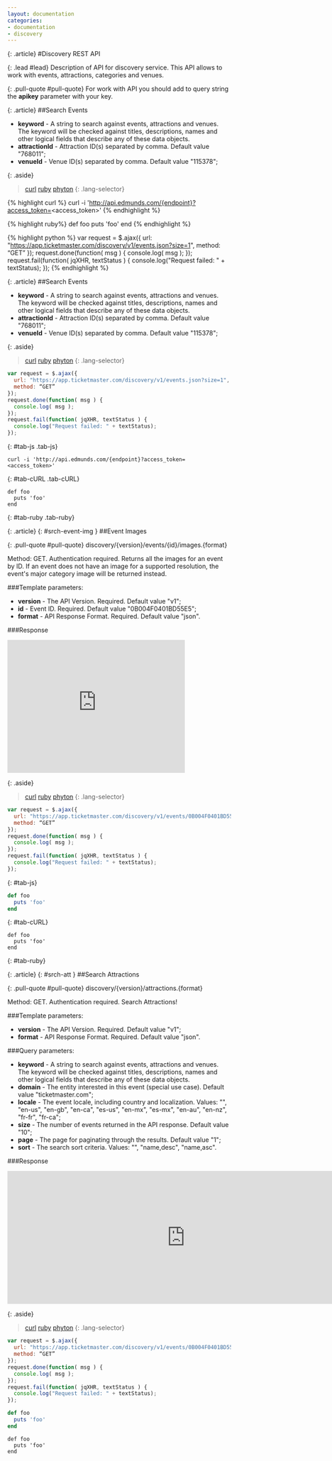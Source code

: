 ```yaml
---
layout: documentation
categories:
- documentation
- discovery
---
```

{: .article}
#Discovery REST API

{: .lead #lead}
Description of API for discovery service. This API allows to work with events, attractions, categories and venues.

{: .pull-quote #pull-quote}
For work with API you should add to query string the __apikey__ parameter with your key.

{: .article}
##Search Events

- __keyword__ - A string to search against events, attractions and venues. The keyword will be checked against titles, descriptions, names and other logical fields that describe any of these data objects.
- __attractionId__ - Attraction ID(s) separated by comma. Default value "768011";
- __venueId__ - Venue ID(s) separated by comma. Default value "115378";

{: .aside}
>[curl](#curl)
>[ruby](#ruby)
>[phyton](#python)
{: .lang-selector}

{% highlight curl %}
curl -i 'http://api.edmunds.com/{endpoint}?access_token=<access_token>'
{% endhighlight %}

{% highlight ruby%}
def foo
  puts 'foo'
end
{% endhighlight %}

{% highlight python  %}
var request = $.ajax({
  url: "https://app.ticketmaster.com/discovery/v1/events.json?size=1",
  method: “GET”
});
request.done(function( msg ) {
  console.log( msg );
});
request.fail(function( jqXHR, textStatus ) {
  console.log("Request failed: " + textStatus);
});
{% endhighlight %}


{: .article}
##Search Events

- __keyword__ - A string to search against events, attractions and venues. The keyword will be checked against titles, descriptions, names and other logical fields that describe any of these data objects.
- __attractionId__ - Attraction ID(s) separated by comma. Default value "768011";
- __venueId__ - Venue ID(s) separated by comma. Default value "115378";

{: .aside}
>[curl](#curl)
>[ruby](#ruby)
>[phyton](#python)
{: .lang-selector}

~~~js
var request = $.ajax({
  url: "https://app.ticketmaster.com/discovery/v1/events.json?size=1",
  method: “GET”
});
request.done(function( msg ) {
  console.log( msg );
});
request.fail(function( jqXHR, textStatus ) {
  console.log("Request failed: " + textStatus);
});
~~~
{: #tab-js .tab-js}

~~~cURL
curl -i 'http://api.edmunds.com/{endpoint}?access_token=<access_token>'
~~~
{: #tab-cURL .tab-cURL}

~~~rudy
def foo
  puts 'foo'
end
~~~
{: #tab-ruby .tab-ruby}


{: .article}
{: #srch-event-img }
##Event Images

{: .pull-quote #pull-quote}
discovery/{version}/events/{id}/images.{format}

Method: GET. 
Authentication required.
Returns all the images for an event by ID. If an event does not have an image for a supported resolution, the event's major category image will be returned instead.

###Template parameters:

- __version__ - The API Version. Required. Default value "v1";
- __id__ - Event ID. Required. Default value "0B004F0401BD55E5";
- __format__ - API Response Format. Required. Default value "json".

###Response

<iframe src="https://snap.apigee.com/1YERkwm" width="400" height="300" frameborder="0" scrolling="no"></iframe>

{: .aside}
>[curl](#curl)
>[ruby](#ruby)
>[phyton](#python)
{: .lang-selector}

~~~js
var request = $.ajax({
  url: "https://app.ticketmaster.com/discovery/v1/events/0B004F0401BD55E5/images.json",
  method: “GET”
});
request.done(function( msg ) {
  console.log( msg );
});
request.fail(function( jqXHR, textStatus ) {
  console.log("Request failed: " + textStatus);
});
~~~
{: #tab-js}

~~~ruby
def foo
  puts 'foo'
end
~~~
{: #tab-cURL}

~~~rudy
def foo
  puts 'foo'
end
~~~
{: #tab-ruby}

{: .article}
{: #srch-att }
##Search Attractions

{: .pull-quote #pull-quote}
discovery/{version}/attractions.{format}

Method: GET.
Authentication required.
Search Attractions!

###Template parameters:

- __version__ - The API Version. Required. Default value "v1";
- __format__ - API Response Format. Required. Default value "json".

###Query parameters:

- __keyword__ - A string to search against events, attractions and venues. The keyword will be checked against titles, descriptions, names and other logical fields that describe any of these data objects.
- __domain__ - The entity interested in this event (special use case). Default value "ticketmaster.com";
- __locale__ - The event locale, including country and localization. Values: "", "en-us", "en-gb", "en-ca", "es-us", "en-mx", "es-mx", "en-au", "en-nz", "fr-fr", "fr-ca";
- __size__ - The number of events returned in the API response. Default value "10";
- __page__ - The page for paginating through the results. Default value "1";
- __sort__ - The search sort criteria. Values: "", "name,desc", "name,asc".

###Response

<iframe src="https://snap.apigee.com/1XuyzP2" width="800" height="300" frameborder="0" scrolling="no"></iframe>

{: .aside}
>[curl](#curl)
>[ruby](#ruby)
>[phyton](#python)
{: .lang-selector}

~~~js
var request = $.ajax({
  url: "https://app.ticketmaster.com/discovery/v1/events/0B004F0401BD55E5/images.json",
  method: “GET”
});
request.done(function( msg ) {
  console.log( msg );
});
request.fail(function( jqXHR, textStatus ) {
  console.log("Request failed: " + textStatus);
});
~~~


~~~ruby
def foo
  puts 'foo'
end
~~~


~~~rudy
def foo
  puts 'foo'
end
~~~


